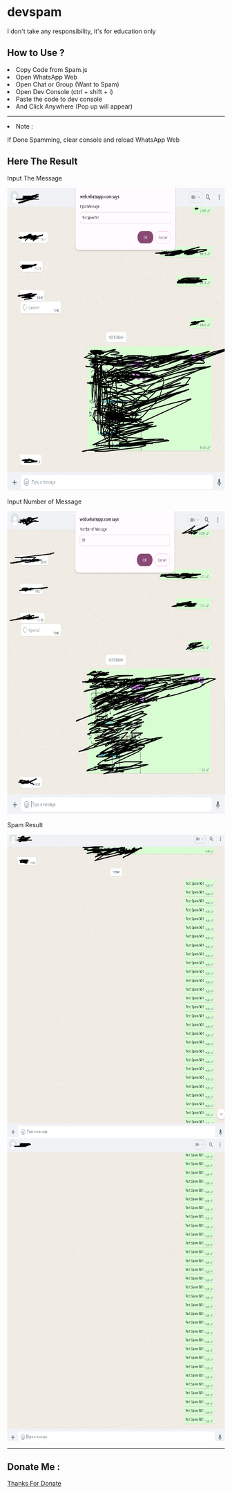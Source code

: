 # devspam
I don't take any responsibility, it's for education only

<h2>How to Use ?</h2>
<li>Copy Code from Spam.js</li>
<li>Open WhatsApp Web</li>
<li>Open Chat or Group (Want to Spam)</li>
<li>Open Dev Console (ctrl + shift + i)</li>
<li>Paste the code to dev console</li>
<li>And Click Anywhere (Pop up will appear)</li>
<hr>
<li>Note :</li>
<p>If Done Spamming, clear console and reload WhatsApp Web</p>

<h2>Here The Result</h2>
<p>Input The Message</p>
<img src="result_1.png" height="700" width="700">
<p>Input Number of Message</p>
<img src="result_2.png" height="700" width="700">
<p>Spam Result</p>
<img src="result_3.png" height="700" width="700">
<img src="result_4.png" height="700" width="700">
<hr>
<h2>Donate Me : </h2>
<a href="https://saweria.co/raiinime">Thanks For Donate</a>
